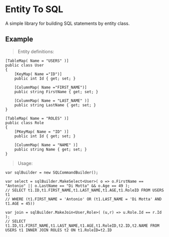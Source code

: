 # Entity To SQL

A simple library for building SQL statements by entity class.

## Example

> Entity definitions:

    [TableMap( Name = "USERS" )]
    public class User
    {
        [KeyMap( Name ="ID")]
        public int Id { get; set; }

        [ColumnMap( Name ="FIRST_NAME")]
        public string FirstName { get; set; }

        [ColumnMap( Name = "LAST_NAME" )]
        public string LastName { get; set; }
    }

    [TableMap( Name = "ROLES" )]
    public class Role
    {
        [PKeyMap( Name = "ID" )]
        public int Id { get; set; }

        [ColumnMap( Name = "NAME" )]
        public string Name { get; set; }
    }

> Usage:

    var sqlBuilder = new SQLCommandBuilder();

    var select = sqlBuilder.MakeSelect<User>( o => o.FirstName == "Antonio" || o.LastName == "Di Motta" && o.Age == 49 );
    // SELECT t1.ID,t1.FIRST_NAME,t1.LAST_NAME,t1.AGE,t1.RoleID FROM USERS t1
    // WHERE (t1.FIRST_NAME = 'Antonio' OR (t1.LAST_NAME = 'Di Motta' AND t1.AGE = 45))

    var join = sqlBuilder.MakeJoin<User,Role>( (u,r) => u.Role.Id == r.Id );
    // SELECT t1.ID,t1.FIRST_NAME,t1.LAST_NAME,t1.AGE,t1.RoleID,t2.ID,t2.NAME FROM USERS t1 INNER JOIN ROLES t2 ON t1.RoleID=t2.ID
